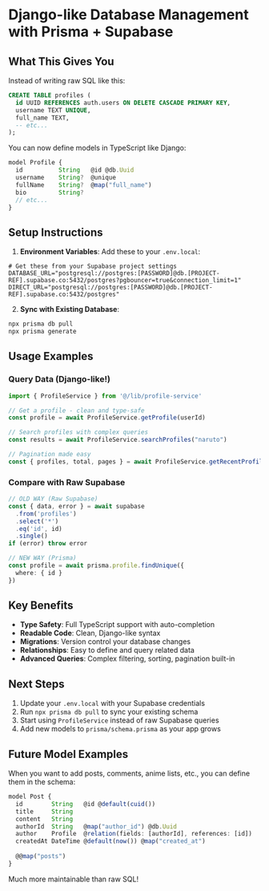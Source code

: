# Django-like Database Management with Prisma + Supabase

## What This Gives You

Instead of writing raw SQL like this:
```sql
CREATE TABLE profiles (
  id UUID REFERENCES auth.users ON DELETE CASCADE PRIMARY KEY,
  username TEXT UNIQUE,
  full_name TEXT,
  -- etc...
);
```

You can now define models in TypeScript like Django:
```typescript
model Profile {
  id          String   @id @db.Uuid
  username    String?  @unique
  fullName    String?  @map("full_name")
  bio         String?
  // etc...
}
```

## Setup Instructions

1. **Environment Variables**: Add these to your `.env.local`:
```env
# Get these from your Supabase project settings
DATABASE_URL="postgresql://postgres:[PASSWORD]@db.[PROJECT-REF].supabase.co:5432/postgres?pgbouncer=true&connection_limit=1"
DIRECT_URL="postgresql://postgres:[PASSWORD]@db.[PROJECT-REF].supabase.co:5432/postgres"
```

2. **Sync with Existing Database**:
```bash
npx prisma db pull
npx prisma generate
```

## Usage Examples

### Query Data (Django-like!)
```typescript
import { ProfileService } from '@/lib/profile-service'

// Get a profile - clean and type-safe
const profile = await ProfileService.getProfile(userId)

// Search profiles with complex queries
const results = await ProfileService.searchProfiles("naruto")

// Pagination made easy
const { profiles, total, pages } = await ProfileService.getRecentProfiles(1, 20)
```

### Compare with Raw Supabase
```typescript
// OLD WAY (Raw Supabase)
const { data, error } = await supabase
  .from('profiles')
  .select('*')
  .eq('id', id)
  .single()
if (error) throw error

// NEW WAY (Prisma)
const profile = await prisma.profile.findUnique({
  where: { id }
})
```

## Key Benefits

- **Type Safety**: Full TypeScript support with auto-completion
- **Readable Code**: Clean, Django-like syntax
- **Migrations**: Version control your database changes
- **Relationships**: Easy to define and query related data
- **Advanced Queries**: Complex filtering, sorting, pagination built-in

## Next Steps

1. Update your `.env.local` with your Supabase credentials
2. Run `npx prisma db pull` to sync your existing schema
3. Start using `ProfileService` instead of raw Supabase queries
4. Add new models to `prisma/schema.prisma` as your app grows

## Future Model Examples

When you want to add posts, comments, anime lists, etc., you can define them in the schema:

```typescript
model Post {
  id        String   @id @default(cuid())
  title     String
  content   String
  authorId  String   @map("author_id") @db.Uuid
  author    Profile  @relation(fields: [authorId], references: [id])
  createdAt DateTime @default(now()) @map("created_at")
  
  @@map("posts")
}
```

Much more maintainable than raw SQL! 
